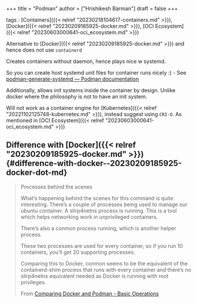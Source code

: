 +++
title = "Podman"
author = ["Hrishikesh Barman"]
draft = false
+++

tags
: [Containers]({{< relref "20230218104617-containers.md" >}}), [Docker]({{< relref "20230209185925-docker.md" >}}), [OCI Ecosystem]({{< relref "20230603000641-oci_ecosystem.md" >}})


Alternative to [Docker]({{< relref "20230209185925-docker.md" >}}) and hence does not use `containerd`

Creates containers without daemon, hence plays nice w systemd.

So you can create host systemd unit files for container runs nicely :)
    -   See [podman-generate-systemd — Podman documentation](https://docs.podman.io/en/latest/markdown/podman-generate-systemd.1.html)

Additionally, allows init systems inside the container by design. Unlike docker where the philosophy is not to have an init system.

Will not work as a container engine for [Kubernetes]({{< relref "20221102125748-kubernetes.md" >}}), instead suggest using `CRI-O`. As mentioned in [OCI Ecosystem]({{< relref "20230603000641-oci_ecosystem.md" >}})


## Difference with [Docker]({{< relref "20230209185925-docker.md" >}}) {#difference-with-docker--20230209185925-docker-dot-md}

> Processes behind the scenes
>
> What’s happening behind the scenes for this command is quite interesting. There’s a couple of processes being used to manage our ubuntu container. A slirp4netns process is running. This is a tool which helps networking work in unprivileged containers.
>
> There’s also a conmon process running, which is another helper process.
>
> These two processes are used for every container, so if you run 10 containers, you’ll get 20 supporting processes.
>
> Comparing this to Docker, conmon seems to be the equivalent of the containerd-shim process that runs with every container and there’s no slirp4netns equivalent needed as Docker is running with root privileges.
>
> From [Comparing Docker and Podman - Basic Operations](https://raesene.github.io/blog/2020/02/01/Comparing-Docker-And-Podman/)
